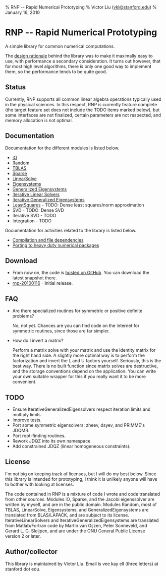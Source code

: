 % RNP -- Rapid Numerical Prototyping
% Victor Liu (vkl@stanford.edu)
% January 16, 2010
<style type="text/css">
@import url(rnp.css);
</style>

# RNP -- Rapid Numerical Prototyping

A simple library for common numerical computations.

The [design rationale](about.html) behind the library was to make it maximally easy to use, with performance a secondary consideration.
It turns out however, that for most high level algorithms, there is only one good way to implement them, so the performance tends to be quite good.

## Status

Currently, RNP supports all common linear algebra operations typically used in the physical sciences.
In this respect, RNP is currently feature complete (the target feature set does not include the TODO items marked below), but some interfaces are not finalized, certain parameters are not respected, and memory allocation is not optimal.

## Documentation

Documentation for the different modules is listed below.

* [IO](doc_io.html)
* [Random](doc_random.html)
* [TBLAS](doc_tblas.html)
* [Sparse](doc_sparse.html)
* [LinearSolve](doc_linsolve.html)
* [Eigensystems](doc_zge.html)
* [Generalized Eigensystems](doc_zgg.html)
* [Iterative Linear Solvers](doc_itersolve.html)
* [Iterative Generalized Eigensystems](doc_iterzgg.html)
* [LeastSquares](doc_leastsquares.html) - TODO: Dense least squares/norm approximation
* SVD - TODO: Dense SVD
* Iterative SVD - TODO
* Integration - TODO

Documentation for activities related to the library is listed below.

* [Compilation and file dependencies](doc_compiling.html)
* [Porting to heavy duty numerical packages](doc_porting.html)

## Download

* From now on, the code is [hosted on GitHub](http://github.com/victorliu/RNP). You can download the latest snapshot there.
* [rnp-20100116](rnp_20100116.zip) - Initial release.

## FAQ

* Are there specialized routines for symmetric or positive definite problems?
  
  No, not yet. Chances are you can find code on the Internet for symmetric routines, since those are far simpler.

* How do I invert a matrix?
  
  Perform a matrix solve with your matrix and use the identity matrix for the right hand side.
  A slightly more optimal way is to perform the factorization and invert the L and U factors yourself.
  Seriously, this is the best way. There is no built function since matrix solves are destructive, and the storage conventions depend on the application. You can write your own suitable wrapper for this if you really want it to be more convenient.

## TODO

* Ensure IterativeGeneralizedEigensolvers respect iteration limits and multiply limits.
* Improve tests.
* Port some symmetric eigensolvers: zheev, dsyev, and PRIMME's JDQMR.
* Port root-finding routines.
* Rework JDQZ into its own namespace.
* Add constrained JDQZ (linear homogeneous constraints).

## License

I'm not big on keeping track of licenses, but I will do my best below.
Since this library is intended for prototyping, I think it is unlikely anyone will have to bother with looking at licenses.

The code contained in RNP is a mixture of code I wrote and code translated from other sources.
Modules IO, Sparse, and the Jacobi eigenssolver are written by myself, and are in the public domain.
Modules Random, most of TBLAS, LinearSolve, Eigensystems, and GeneralizedEigensystems are translated from BLAS/LAPACK, and are subject to its license. IterativeLinearSolvers and IterativeGeneralizedEigensystems are translated from Matlab/Fortran code by Martin van Gijzen, Peter Sonneveld, and Gerard L. G. Sleijpen, and are under the GNU General Public License version 2 or later.

## Author/collector

This library is maintained by Victor Liu. Email is vee kay ell (three letters) at stanford dot edu.
